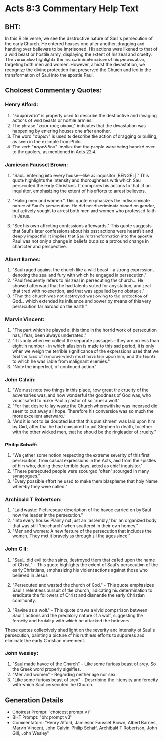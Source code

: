 # Acts 8:3 Commentary Help Text

## BHT:
In this Bible verse, we see the destructive nature of Saul's persecution of the early Church. He entered houses one after another, dragging and handing over believers to be imprisoned. His actions were likened to that of a wild beast or hostile army, displaying the extent of his zeal and cruelty. The verse also highlights the indiscriminate nature of his persecution, targeting both men and women. However, amidst the devastation, we recognize the divine protection that preserved the Church and led to the transformation of Saul into the apostle Paul.

## Choicest Commentary Quotes:
### Henry Alford:
1. "ἐλυμαίνετο" is properly used to describe the destructive and ravaging actions of wild beasts or hostile armies.
2. The phrase "κατὰ τοὺς οἴκους" indicates that the devastation was happening by entering houses one after another.
3. The word "σύρων" is used to describe the action of dragging or pulling, as seen in the example from Philo.
4. The verb "παρεδίδου" implies that the people were being handed over to the gaolers, as mentioned in Acts 22:4.

### Jamieson Fausset Brown:
1. "Saul...entering into every house—like as inquisitor [BENGEL]." This quote highlights the intensity and thoroughness with which Saul persecuted the early Christians. It compares his actions to that of an inquisitor, emphasizing the extent of his efforts to arrest believers.

2. "Haling men and women." This quote emphasizes the indiscriminate nature of Saul's persecution. He did not discriminate based on gender, but actively sought to arrest both men and women who professed faith in Jesus.

3. "See his own affecting confessions afterwards." This quote suggests that Saul's later confessions about his past actions were heartfelt and deeply impactful. It implies that Saul's transformation into the apostle Paul was not only a change in beliefs but also a profound change in character and perspective.

### Albert Barnes:
1. "Saul raged against the church like a wild beast - a strong expression, denoting the zeal and fury with which he engaged in persecution."
2. "Paul frequently refers to his zeal in persecuting the church... He showed afterward that he had talents suited for any station, and zeal that tired with no exertion, and that was appalled by no obstacle."
3. "That the church was not destroyed was owing to the protection of God... which extended its influence and power by means of this very persecution far abroad on the earth."

### Marvin Vincent:
1. "The part which he played at this time in the horrid work of persecution has, I fear, been always underrated."
2. "It is only when we collect the separate passages - they are no less than eight in number - in which allusion is made to this sad period, it is only when we weigh the terrible significance of the expressions used that we feel the load of remorse which must have lain upon him, and the taunts to which he was liable from malignant enemies."
3. "Note the imperfect, of continued action."

### John Calvin:
1. "We must note two things in this place, how great the cruelty of the adversaries was, and how wonderful the goodness of God was, who vouchsafed to make Paul a pastor of so cruel a wolf."
2. "For that desire to lay waste the Church wherewith he was incensed did seem to cut away all hope. Therefore his conversion was so much the more excellent afterward."
3. "And it is not to be doubted but that this punishment was laid upon him by God, after that he had conspired to put Stephen to death, together with the other wicked men, that he should be the ringleader of cruelty."

### Philip Schaff:
1. "We gather some notion respecting the extreme severity of this first persecution, from casual expressions in the Acts, and from the epistles of him who, during these terrible days, acted as chief inquisitor."
2. "These persecuted people were scourged 'often' scourged in many synagogues."
3. "Every possible effort he used to make them blaspheme that holy Name whereby they were called."

### Archibald T Robertson:
1. "Laid waste: Picturesque description of the havoc carried on by Saul now the leader in the persecution." 
2. "Into every house: Plainly not just an 'assembly,' but an organized body that was still 'the church' when scattered in their own homes." 
3. "Men and women: A new feature of the persecution that includes the women. They met it bravely as through all the ages since."

### John Gill:
1. "Saul...did evil to the saints, destroyed them that called upon the name of Christ." - This quote highlights the extent of Saul's persecution of the early Christians, emphasizing his violent actions against those who believed in Jesus.

2. "Persecuted and wasted the church of God." - This quote emphasizes Saul's relentless pursuit of the church, indicating his determination to eradicate the followers of Christ and dismantle the early Christian community.

3. "Ravine as a wolf." - This quote draws a vivid comparison between Saul's actions and the predatory nature of a wolf, suggesting the ferocity and brutality with which he attacked the believers.

These quotes collectively shed light on the severity and intensity of Saul's persecution, painting a picture of his ruthless efforts to suppress and eliminate the early Christian movement.

### John Wesley:
1. "Saul made havoc of the Church" - Like some furious beast of prey. So the Greek word properly signifies.
2. "Men and women" - Regarding neither age nor sex.
3. "Like some furious beast of prey" - Describing the intensity and ferocity with which Saul persecuted the Church.


## Generation Details
- Choicest Prompt: "choicest prompt v1"
- BHT Prompt: "bht prompt v3"
- Commentators: "Henry Alford, Jamieson Fausset Brown, Albert Barnes, Marvin Vincent, John Calvin, Philip Schaff, Archibald T Robertson, John Gill, John Wesley"
